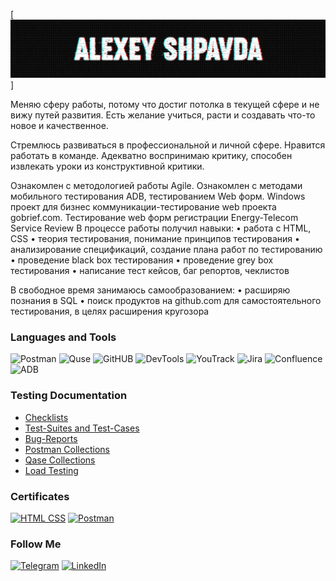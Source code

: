 [![Header](https://github.com/AlexeyShpavda/alexeyshpavda/blob/master/assets/header.png)]

Меняю сферу работы, потому что достиг потолка в текущей сфере и не вижу путей развития.
Есть желание учиться, расти и создавать что-то новое и качественное.

Стремлюсь развиваться в профессиональной и личной сфере.
Нравится работать в команде.
Адекватно воспринимаю критику, способен извлекать уроки из конструктивной критики.

Ознакомлен с методологией работы Agile.
Ознакомлен с методами мобильного тестирования ADB, тестированием Web форм.
Windows проект для бизнес коммуникации-тестирование web проекта gobrief.com.
Тестирование web форм регистрации Energy-Telecom Service Review
В процессе работы получил навыки:
• работа с HTML, CSS
• теория тестирования, понимание принципов тестирования
• анализирование спецификаций, создание плана работ по тестированию
• проведение black box тестирования
• проведение grey box тестирования
• написание тест кейсов, баг репортов, чеклистов

В свободное время занимаюсь самообразованием:
• расширяю познания в SQL
• поиск продуктов на github.com для самостоятельного тестирования, в целях расширения кругозора

### Languages and Tools
![Postman](https://img.shields.io/badge/-Postman-090909?style=for-the-badge&logo=Postman)
![Quse](https://img.shields.io/badge/-Qase-090909?style=for-the-badge&logo=Quase)
![GitHUB](https://img.shields.io/badge/-github-090909?style=for-the-badge&logo=github)
![DevTools](https://img.shields.io/badge/Devtools-090909?style=for-the-badge&logo=googlechrome)
![YouTrack](https://img.shields.io/badge/-YouTrack-090909?style=for-the-badge&logo=YouTrack)
![Jira](https://img.shields.io/badge/-Jira-090909?style=for-the-badge&logo=Jira)
![Confluence](https://img.shields.io/badge/-Confluence-090909?style=for-the-badge&logo=Confluence)
![ADB](https://img.shields.io/badge/ADB-090909?style=for-the-badge&logo=ADB)

### Testing Documentation

- [Checklists](https://github.com/frak1rGIT/QA/tree/main/checklists)
- [Test-Suites and Test-Cases](https://github.com/frak1rGIT/QA/tree/main/test%20cases)
- [Bug-Reports](https://github.com/https://github.com/frak1rGIT/QA/tree/main/bug-reports)
- [Postman Collections](https://github.com/frak1rGIT/QA/tree/main/collections/postman)
- [Qase Collections](https://github.com/frak1rGIT/QA/tree/main/collections/qase)
- [Load Testing](https://github.com/frak1rGIT/QA/tree/main/load)

### Certificates
[![HTML CSS](https://img.shields.io/badge/-HTML&CSS-090909?style=for-the-badge&logo=HTML)](https://github.com/frak1rGIT/QA/blob/main/certificates/HTML%20CSS.pdf)
[![Postman](https://img.shields.io/badge/-Postman-090909?style=for-the-badge&logo=Postman)](https://github.com/frak1rGIT/QA/blob/main/certificates/Postman.pdf)

### Follow Me
[![Telegram](https://img.shields.io/badge/-Telegram-090909?style=for-the-badge&logo=Telegram)](https://t.me/frak1r)
[![LinkedIn](https://img.shields.io/badge/-Linkedin-090909?style=for-the-badge&logo=LinkedIn)](https://www.linkedin.com/in/ilyarum/)